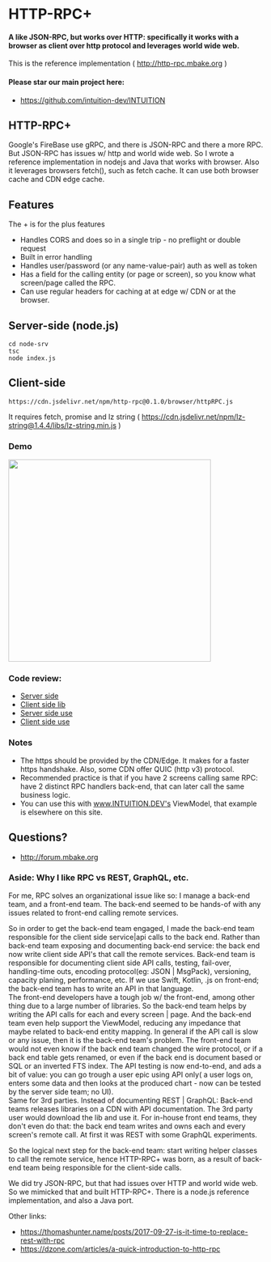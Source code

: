 
# HTTP-RPC+

#### A like JSON-RPC, but works over HTTP: specifically it works with a browser as client over http protocol and leverages world wide web.

This is the reference implementation ( http://http-rpc.mbake.org )


#### Please star our main project here:
- https://github.com/intuition-dev/INTUITION

## HTTP-RPC+

Google's FireBase use gRPC, and there is JSON-RPC and there a more RPC. But JSON-RPC has issues w/ http and world wide web.
So I wrote a reference implementation in nodejs and Java that works with browser.
Also it leverages browsers fetch(), such as fetch cache. It can use both browser cache and CDN edge cache.



## Features 
The + is for the plus features

- Handles CORS and does so in a single trip - no preflight or double request
- Built in error handling
- Handles user/password (or any name-value-pair) auth as well as token
- Has a field for the calling entity (or page or screen), so you know what screen/page called the RPC. 
- Can use regular headers for caching at at edge w/ CDN or at the browser.

## Server-side (node.js)

```
cd node-srv
tsc
node index.js
```

## Client-side

``` https://cdn.jsdelivr.net/npm/http-rpc@0.1.0/browser/httpRPC.js ```

It requires fetch, promise and lz string ( https://cdn.jsdelivr.net/npm/lz-string@1.4.4/libs/lz-string.min.js  )

### Demo

[<img src="http://img.youtube.com/vi/FYZqz-AvwRo/0.jpg" width="400"/>](http://www.youtube.com/watch?v=FYZqz-AvwRo)

### Code review:

- [Server side](https://github.com/intuition-dev/mbCLI/blob/master/src/lib/Serv.ts )
- [Client side lib](https://github.com/intuition-dev/mbToolBelt/blob/master/http-rpc%2B/web/httpRPC.ts)
- [Server side use](https://github.com/intuition-dev/mbToolBelt/blob/master/http-rpc%2B/node-srv/index.ts)
- [Client side use](https://github.com/intuition-dev/mbToolBelt/blob/master/http-rpc%2B/web/main.js)


### Notes
- The https should be provided by the CDN/Edge. It makes for a faster https handshake. Also, some CDN offer QUIC (http v3) protocol.
- Recommended practice is that if you have 2 screens calling same RPC: have 2 distinct RPC handlers back-end, that can later call the
same business logic.
- You can use this with www.INTUITION.DEV's ViewModel, that example is elsewhere on this site.

## Questions?
- http://forum.mbake.org 


### Aside: Why I like RPC vs REST, GraphQL, etc.

For me, RPC solves an organizational issue like so: I manage a back-end team, and a front-end team.
The back-end seemed to be hands-of with any issues related to front-end calling remote services.

So in order to get the back-end team engaged, I made the back-end team responsible for the client side service|api calls to the back end.
Rather than back-end team exposing and documenting back-end service: the back end now write client side API's that call the remote services.
Back-end team is responsible for documenting client side API calls, testing, fail-over, handling-time outs, encoding protocol(eg: JSON | MsgPack), versioning, 
capacity planing, performance, etc. If we use Swift, Kotlin, .js on front-end; the back-end team has to write an API in that language. </br>
The front-end developers have a tough job w/ the front-end, among other thing due to a large number of libraries.  So the back-end team helps by writing the API calls
for each and every screen | page.
And the back-end team even help support the ViewModel, reducing any impedance that maybe related to back-end entity mapping. In general if the API call is slow or any issue,
then it is the back-end team's problem. The front-end team would not even know if the back end team changed the wire protocol, or if a back end table gets renamed, or even if the back end is document based or SQL or an inverted FTS index. The API testing is now end-to-end, and ads a bit of value: you can go trough a user epic using API only( a user logs on, enters some data and then looks at the produced chart - now can be tested by the server side team; no UI).</br>
Same for 3rd parties. Instead of documenting REST | GraphQL: Back-end teams releases libraries on a CDN with API documentation. The 3rd party user would download the lib and use it.
For in-house front end teams, they don't even do that: the back end team writes and owns each and every screen's remote call. At first it was REST with some GraphQL experiments.

So the logical next step for the back-end team: start writing helper classes to call the remote service, hence HTTP-RPC+ was born, as a result of back-end 
team being responsible for the client-side calls.

We did try JSON-RPC, but that had issues over HTTP and world wide web. So we mimicked that and built HTTP-RPC+. There is a node.js reference implementation, and also a Java port.

Other links:
- https://thomashunter.name/posts/2017-09-27-is-it-time-to-replace-rest-with-rpc
- https://dzone.com/articles/a-quick-introduction-to-http-rpc